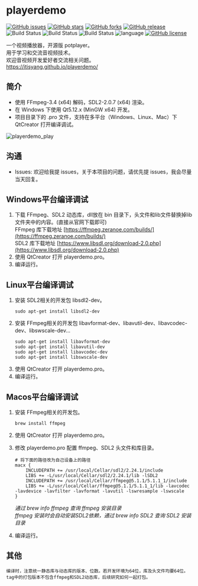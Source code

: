 # playerdemo


[![GitHub issues](https://img.shields.io/github/issues/itisyang/playerdemo.svg)](https://github.com/itisyang/playerdemo/issues)
[![GitHub stars](https://img.shields.io/github/stars/itisyang/playerdemo.svg)](https://github.com/itisyang/playerdemo/stargazers)
[![GitHub forks](https://img.shields.io/github/forks/itisyang/playerdemo.svg)](https://github.com/itisyang/playerdemo/network)
[![GitHub release](https://img.shields.io/github/release/itisyang/playerdemo.svg)](https://github.com/itisyang/playerdemo/releases)
![Build Status](https://github.com/itisyang/playerdemo/actions/workflows/windows.yml/badge.svg)
![Build Status](https://github.com/itisyang/playerdemo/actions/workflows/macos.yml/badge.svg)
![Build Status](https://github.com/itisyang/playerdemo/actions/workflows/ubuntu.yml/badge.svg)
![language](https://img.shields.io/badge/language-c++-DeepPink.svg)
[![GitHub license](https://img.shields.io/github/license/itisyang/playerdemo.svg)](https://github.com/itisyang/playerdemo/blob/master/LICENSE)

一个视频播放器，开源版 potplayer。  
用于学习和交流音视频技术。  
欢迎音视频开发爱好者交流相关问题。  
https://itisyang.github.io/playerdemo/

## 简介
- 使用 FFmpeg-3.4 (x64) 解码，SDL2-2.0.7 (x64) 渲染。  
- 在 Windows 下使用 Qt5.12.x (MinGW x64) 开发。  
- 项目目录下的 .pro 文件，支持在多平台（Windows、Linux、Mac）下 QtCreator 打开编译调试。  

![playerdemo_play](https://cdn.staticaly.com/gh/itisyang/MyImages@master/images/playerdemo_play.png)

## 沟通
- Issues: 欢迎给我提 issues，关于本项目的问题，请优先提 issues，我会尽量当天回复。

## Windows平台编译调试
1. 下载 FFmpeg、SDL2 动态库，dll放在 bin 目录下，头文件和lib文件替换掉lib文件夹中的内容。(直接从官网下载即可)  
    FFmpeg 库下载地址 [https://ffmpeg.zeranoe.com/builds/](https://ffmpeg.zeranoe.com/builds/)  
    SDL2 库下载地址 [https://www.libsdl.org/download-2.0.php](https://www.libsdl.org/download-2.0.php)  
2. 使用 QtCreator 打开 playerdemo.pro。  
3. 编译运行。  

## Linux平台编译调试  
1. 安装 SDL2相关的开发包 libsdl2-dev。  
    ```
    sudo apt-get install libsdl2-dev
    ```
2. 安装 FFmpeg相关的开发包 libavformat-dev、libavutil-dev、libavcodec-dev、libswscale-dev...
    ```
    sudo apt-get install libavformat-dev
    sudo apt-get install libavutil-dev
    sudo apt-get install libavcodec-dev
    sudo apt-get install libswscale-dev
    ```
3. 使用 QtCreator 打开 playerdemo.pro。  
4. 编译运行。  

## Macos平台编译调试
1. 安装 FFmpeg相关的开发包。
    ```
    brew install ffmpeg
    ```
2. 使用 QtCreator 打开 playerdemo.pro。  
3. 修改 playerdemo.pro 配置 ffmpeg、SDL2 头文件和库目录。
    ```
    # 将下面的路径改为自己设备上的路径
    macx {
        INCLUDEPATH += /usr/local/Cellar/sdl2/2.24.1/include
        LIBS += -L/usr/local/Cellar/sdl2/2.24.1/lib -lSDL2
        INCLUDEPATH += /usr/local/Cellar/ffmpeg@5.1.1/5.1.1_1/include
        LIBS += -L/usr/local/Cellar/ffmpeg@5.1.1/5.1.1_1/lib -lavcodec -lavdevice -lavfilter -lavformat -lavutil -lswresample -lswscale
    }
    ```
    *通过 brew info ffmpeg 查询 ffmpeg 安装目录*  
    *ffmpeg 安装时会自动安装SDL2依赖，通过 brew info SDL2 查询 SDL2 安装目录*  

4. 编译运行。  

## 其他

    编译时，注意统一静态库与动态库的版本、位数。若开发环境为64位，库及头文件均要64位。  
    tag中的打包版本不包含ffmpeg和SDL2动态库，后续研究如何一起打包。

